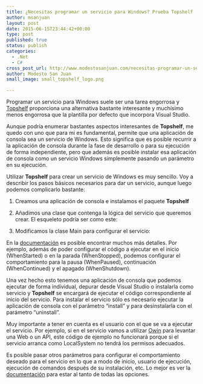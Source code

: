 ```yaml
---
title: ¿Necesitas programar un servicio para Windows? Prueba Topshelf
author: msanjuan
layout: post
date: 2015-06-15T23:44:42+00:00
type: post
published: true
status: publish
categories:
  - .Net
  - C#
cross_post_url: http://www.modestosanjuan.com/necesitas-programar-un-servicio-para-windows-prueba-topshelf/
author: Modesto San Juan
small_image: small_topshelf_logo.png

---
```

Programar un servicio para Windows suele ser una tarea engorrosa y <a href="http://topshelf-project.com/" >Topshelf</a> proporciona una alternativa bastante interesante y muchísimo menos engorrosa que la plantilla por defecto que incorpora Visual Studio.

Aunque podría enumerar bastantes aspectos interesantes de **Topshelf**, me quedo con uno que para mi es fundamental, permite que una aplicación de consola sea un servicio de Windows. Esto significa que es posible recurrir a la aplicación de consola durante la fase de desarrollo o para su ejecución de forma independiente, pero que además es posible instalar esa aplicación de consola como un servicio Windows simplemente pasando un parámetro en su ejecución.

Utilizar **Topshelf** para crear un servicio de Windows es muy sencillo. Voy a describir los pasos básicos necesarios para dar un servicio, aunque luego podemos complicarlo bastante:

  1. Creamos una aplicación de consola e instalamos el paquete **Topshelf**
  2. Añadimos una clase que contenga la lógica del servicio que queremos crear. El esqueleto podría ser como este: <script src="https://gist.github.com/trikitrok/e2062248eec9fdb4f2897b7cf1a15796.js"></script>

  3. Modificamos la clase Main para configurar el servicio: <script src="https://gist.github.com/trikitrok/99ef990b28c6225f81a16f091a0eea03.js"></script>

En la <a href="http://docs.topshelf-project.com/en/latest/" >documentación</a> es posible encontrar muchos más detalles. Por ejemplo, además de poder configurar el código a ejecutar en el inicio (WhenStarted) o en la parada (WhenStopped), podemos configurar el comportamiento para la pausa (WhenPaused), continuación (WhenContinued) y el apagado (WhenShutdown).

Una vez hecho esto tenemos una aplicación de consola que podemos ejecutar de forma individual, depurar desde Visual Studio o instalarla como servicio y **Topshelf** se encargará de ejecutar el código correspondiente al inicio del servicio. Para instalar el servicio sólo es necesario ejecutar la aplicación de consola con el parámetro &#8220;install&#8221; y para desinstalarla con el parámetro &#8220;uninstall&#8221;.

Muy importante a tener en cuenta es el usuario con el que se va a ejecutar el servicio. Por ejemplo, si en el servicio vamos a utilizar [Owin](http://owin.org/) para levantar una Web o un API, este código de ejemplo no funcionará porque si el servicio arranca como LocalSystem no tendrá los permisos adecuados.

Es posible pasar otros parámetros para configurar el comportamiento deseado para el servicio en lo que a modo de inicio, usuario de ejecución, ejecución de comandos después de su instalación, etc. Lo mejor es ver la <a href="http://docs.topshelf-project.com/en/latest/" >documentación</a> para estar al tanto de todas las opciones.